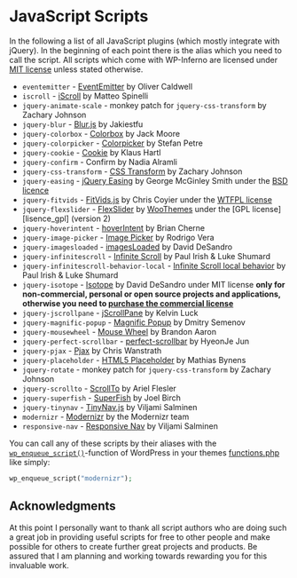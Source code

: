 # JavaScript Scripts

In the following a list of all JavaScript plugins (which mostly integrate with jQuery). In the beginning of each point there is the alias which you need to call the script.
All scripts which come with WP-Inferno are licensed under [MIT license][license_mit] unless stated otherwise.

* `eventemitter` - [EventEmitter][eventemitter] by Oliver Caldwell
* `iscroll` - [iScroll][iscroll] by Matteo Spinelli
* `jquery-animate-scale` - monkey patch for `jquery-css-transform` by Zachary Johnson
* `jquery-blur` - [Blur.js][jquery-blur] by Jakiestfu
* `jquery-colorbox` - [Colorbox][jquery-colorbox] by Jack Moore
* `jquery-colorpicker` - [Colorpicker][jquery-colorpicker] by Stefan Petre
* `jquery-cookie` - [Cookie][jquery-cookie] by Klaus Hartl
* `jquery-confirm` - Confirm by Nadia Alramli
* `jquery-css-transform` - [CSS Transform][jquery-css-transform] by Zachary Johnson
* `jquery-easing` - [jQuery Easing][jquery-easing] by George McGinley Smith under the [BSD licence][license_bsd]
* `jquery-fitvids` - [FitVids.js][jquery-fitvids] by Chris Coyier under the [WTFPL license][license_wtfpl]
* `jquery-flexslider` - [FlexSlider][jquery-flexslider] by [WooThemes][woothemes] under the [GPL license][lisence_gpl] (version 2)
* `jquery-hoverintent` - [hoverIntent][jquery-hoverintent] by Brian Cherne
* `jquery-image-picker` - [Image Picker][jquery-image-picker] by Rodrigo Vera
* `jquery-imagesloaded` - [imagesLoaded][jquery-imagesloaded] by David DeSandro
* `jquery-infinitescroll` - [Infinite Scroll][jquery-infinitescroll] by Paul Irish & Luke Shumard
* `jquery-infinitescroll-behavior-local` - [Infinite Scroll local behavior][jquery-infinitescroll] by Paul Irish & Luke Shumard
* `jquery-isotope` - [Isotope][jquery-isotope] by David DeSandro under MIT license **only for non-commercial, personal or open source projects and applications, otherwise you need to [purchase the commercial license][isotope-commercial]**
* `jquery-jscrollpane` - [jScrollPane][jquery-jscrollpane] by Kelvin Luck
* `jquery-magnific-popup` - [Magnific Popup][jquery-magnific-popup] by Dmitry Semenov
* `jquery-mousewheel` - [Mouse Wheel][jquery-mousewheel] by Brandon Aaron 
* `jquery-perfect-scrollbar` - [perfect-scrollbar][jquery-perfect-scrollbar] by HyeonJe Jun
* `jquery-pjax` - [Pjax][jquery-pjax] by Chris Wanstrath
* `jquery-placeholder` - [HTML5 Placeholder][jquery-placeholder] by Mathias Bynens
* `jquery-rotate` - monkey patch for `jquery-css-transform` by Zachary Johnson
* `jquery-scrollto` - [ScrollTo][jquery-scrollto] by Ariel Flesler
* `jquery-superfish` - [SuperFish][jquery-superfish] by Joel Birch
* `jquery-tinynav` - [TinyNav.js][jquery-tinynav] by Viljami Salminen
* `modernizr` - [Modernizr][modernizr] by the Modernizr team
* `responsive-nav` - [Responsive Nav][responsive-nav] by Viljami Salminen

You can call any of these scripts by their aliases with the [`wp_enqueue_script()`][wp_enqueue_script]-function of WordPress in your themes [functions.php][functions.php] like simply:

```php
wp_enqueue_script("modernizr");
```

## Acknowledgments

At this point I personally want to thank all script authors who are doing such a great job in providing useful scripts for free to other people and make possible for others to create further great projects and products. Be assured that I am planning and working towards rewarding you for this invaluable work.

[license_mit]: http://opensource.org/licenses/MIT
[license_gpl]: http://www.gnu.org/licenses/gpl.html
[license_bsd]: http://opensource.org/licenses/BSD-3-Clause
[license_wtfpl]: http://www.wtfpl.net/about/

[eventemitter]: https://github.com/Wolfy87/EventEmitter
[iscroll]: https://github.com/cubiq/iscroll
[jquery-animate-scale]: https://github.com/zachstronaut/jquery-animate-css-rotate-scale/
[jquery-blur]: https://github.com/jakiestfu/Blur.js
[jquery-colorbox]: https://github.com/jackmoore/colorbox
[jquery-colorpicker]: http://www.eyecon.ro/colorpicker/
[jquery-cookie]: https://github.com/carhartl/jquery-cookie
[jquery-css-transform]: https://github.com/zachstronaut/jquery-css-transform
[jquery-easing]: https://github.com/gdsmith/jquery.easing
[jquery-fitvids]: https://github.com/davatron5000/FitVids.js
[jquery-flexslider]: https://github.com/woothemes/FlexSlider
[jquery-hoverintent]: https://github.com/briancherne/jquery-hoverIntent
[jquery-image-picker]: https://github.com/rvera/image-picker
[jquery-imagesloaded]: https://github.com/desandro/imagesloaded
[jquery-infinitescroll]: https://github.com/paulirish/infinite-scroll
[jquery-isotope]: https://github.com/desandro/isotope
[isotope-commercial]: http://isotope.metafizzy.co/docs/license.html
[jquery-jscrollpane]: https://github.com/vitch/jScrollPane
[jquery-magnific-popup]: https://github.com/dimsemenov/Magnific-Popup
[jquery-mousewheel]: https://github.com/brandonaaron/jquery-mousewheel
[jquery-perfect-scrollbar]: https://github.com/noraesae/perfect-scrollbar 
[jquery-pjax]: https://github.com/mathiasbynens/jquery-placeholder
[jquery-placeholder]: https://github.com/mathiasbynens/jquery-placeholder
[jquery-scrollto]: https://github.com/flesler/jquery.scrollTo
[jquery-superfish]: https://github.com/joeldbirch/superfish/
[jquery-tinynav]: https://github.com/viljamis/TinyNav.js
[modernizr]: https://github.com/Modernizr/Modernizr
[responsive-nav]: https://github.com/viljamis/responsive-nav.js

[woothemes]: http://www.woothemes.com/

[wp_enqueue_script]: http://codex.wordpress.org/Function_Reference/wp_enqueue_script
[functions.php]: http://codex.wordpress.org/Functions_File_Explained